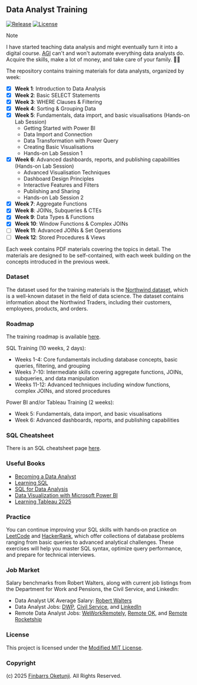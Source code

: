 ## Data Analyst Training

[![Release](https://img.shields.io/github/release/0xnu/data-analyst-training.svg)](https://github.com/0xnu/data-analyst-training/releases/latest)
[![License](https://img.shields.io/badge/License-Modified_MIT-f5de53?&color=f5de53)](/LICENSE)

> [!NOTE]
> I have started teaching data analysis and might eventually turn it into a digital course. [AGI](https://en.wikipedia.org/wiki/Artificial_general_intelligence) can't and won't automate everything data analysts do. Acquire the skills, make a lot of money, and take care of your family. 🤷‍♂️

The repository contains training materials for data analysts, organized by week:

- [x] **Week 1**: Introduction to Data Analysis
- [x] **Week 2**: Basic SELECT Statements
- [x] **Week 3**: WHERE Clauses & Filtering
- [x] **Week 4**: Sorting & Grouping Data
- [x] **Week 5**: Fundamentals, data import, and basic visualisations (Hands-on Lab Session)
   - Getting Started with Power BI
   - Data Import and Connection
   - Data Transformation with Power Query
   - Creating Basic Visualisations
   - Hands-on Lab Session 1
- [x] **Week 6**: Advanced dashboards, reports, and publishing capabilities (Hands-on Lab Session)
   - Advanced Visualisation Techniques
   - Dashboard Design Principles
   - Interactive Features and Filters
   - Publishing and Sharing
   - Hands-on Lab Session 2
- [x] **Week 7**: Aggregate Functions
- [x] **Week 8**: JOINs, Subqueries & CTEs
- [x] **Week 9**: Data Types & Functions
- [x] **Week 10**: Window Functions & Complex JOINs
- [ ] **Week 11**: Advanced JOINs & Set Operations
- [ ] **Week 12**: Stored Procedures & Views

Each week contains PDF materials covering the topics in detail. The materials are designed to be self-contained, with each week building on the concepts introduced in the previous week.

### Dataset

The dataset used for the training materials is the [Northwind dataset](./data/northwind.sql), which is a well-known dataset in the field of data science. The dataset contains information about the Northwind Traders, including their customers, employees, products, and orders.

### Roadmap

The training roadmap is available [here](./roadmap/roadmap.png).

SQL Training (10 weeks, 2 days):
+ Weeks 1-4: Core fundamentals including database concepts, basic queries, filtering, and grouping
+ Weeks 7-10: Intermediate skills covering aggregate functions, JOINs, subqueries, and data manipulation
+ Weeks 11-12: Advanced techniques including window functions, complex JOINs, and stored procedures

Power BI and/or Tableau Training (2 weeks):
+ Week 5: Fundamentals, data import, and basic visualisations
+ Week 6: Advanced dashboards, reports, and publishing capabilities

### SQL Cheatsheet

There is an SQL cheatsheet page [here](./docs/CHEATSHEET.md).

### Useful Books

+ [Becoming a Data Analyst](https://amzn.to/3V29U64)
+ [Learning SQL](https://amzn.to/4mh8nW3)
+ [SQL for Data Analysis](https://amzn.to/3HtTG2K)
+ [Data Visualization with Microsoft Power BI](https://amzn.to/3V0qdQR)
+ [Learning Tableau 2025](https://amzn.to/3HtqgSj)

### Practice

You can continue improving your SQL skills with hands‑on practice on [LeetCode](https://leetcode.com/problemset/database/) and [HackerRank](https://www.hackerrank.com/domains/sql), which offer collections of database problems ranging from basic queries to advanced analytical challenges. These exercises will help you master SQL syntax, optimize query performance, and prepare for technical interviews.

### Job Market

Salary benchmarks from Robert Walters, along with current job listings from the Department for Work and Pensions, the Civil Service, and LinkedIn:

+ Data Analyst UK Average Salary: [Robert Walters](https://www.robertwalters.co.uk/our-services/salary-survey/data-analyst-salaries.html)
+ Data Analyst Jobs: [DWP](https://findajob.dwp.gov.uk/search?q=Data+Analyst&w=UK), [Civil Service](https://www.civilservicejobs.service.gov.uk/csr/index.cgi?SID=cGFnZWNsYXNzPVNlYXJjaCZvd25lcj01MDcwMDAwJnBhZ2VhY3Rpb249c2VhcmNoY29udGV4dCZjb250ZXh0aWQ9MTQ3MzUwNjA3Jm93bmVydHlwZT1mYWlyJnJlcXNpZz0xNzU1NzYxNjkwLTk4ZTJlYjg3Nzk0YjZlZDdmNGZmMmJiYjJkNDBhMDQzZTBlMTQ4NzI=), and [LinkedIn](https://uk.linkedin.com/jobs/data-analyst-jobs?position=1&pageNum=0)
+ Remote Data Analyst Jobs: [WeWorkRemotely](https://weworkremotely.com/remote-jobs/search?term=Data+Analyst), [Remote OK](https://remoteok.com/remote-analyst-jobs), and [Remote Rocketship](https://www.remoterocketship.com/?page=1&sort=DateAdded&jobTitle=Data+Analyst&locations=United+Kingdom)

### License

This project is licensed under the [Modified MIT License](./LICENSE).

### Copyright

(c) 2025 [Finbarrs Oketunji](https://finbarrs.eu). All Rights Reserved.